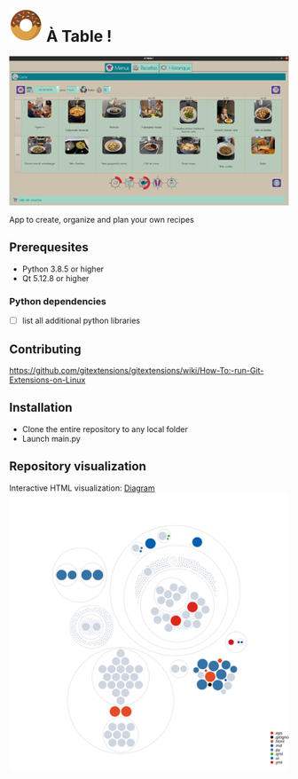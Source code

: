 # ![donut.png](https://github.com/juvarlet/a_table/blob/main/UI/images/donut_icon.png?raw=true) À Table !
![app_screenshot.png](https://github.com/juvarlet/a_table/blob/main/images/app_screenshot.png?raw=true)

App to create, organize and plan your own recipes

## Prerequesites
* Python 3.8.5 or higher
* Qt 5.12.8 or higher

### Python dependencies
- [ ] list all additional python libraries

## Contributing
https://github.com/gitextensions/gitextensions/wiki/How-To:-run-Git-Extensions-on-Linux

## Installation
* Clone the entire repository to any local folder
* Launch main.py

## Repository visualization
Interactive HTML visualization: [Diagram](https://octo-repo-visualization.vercel.app/?repo=juvarlet%2Fa_table)
![Visualization of this repo](./diagram.svg)
